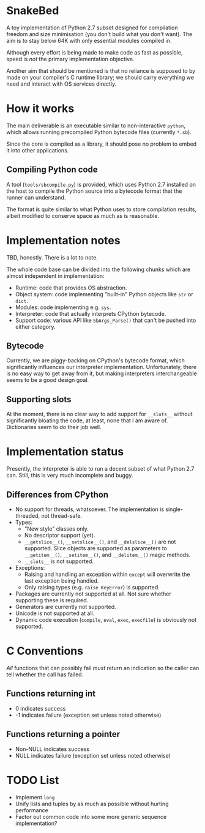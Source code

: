 # SnakeBed

A toy implementation of Python 2.7 subset designed for compilation freedom and 
size minimisation (you don't build what you don't want). The aim is to stay below 64K
with only essential modules compiled in.

Although every effort is being made to make code as fast as possible, 
speed is *not* the primary implementation objective.

Another aim that should be mentioned is that no reliance is supposed to by made on 
your compiler's C runtime library; we should carry everything we need and interact
with OS services directly.

# How it works

The main deliverable is an executable similar to non-interactive `python`, 
which allows running precompiled Python bytecode files (currently `*.sb`).

Since the core is compiled as a library, it should pose no problem to embed it into other applications.

## Compiling Python code

A tool (`tools/sbcompile.py`) is provided, which uses Python 2.7 installed on the host to compile
the Python source into a bytecode format that the runner can understand.

The format is quite similar to what Python uses to store compilation results, 
albeit modified to conserve space as much as is reasonable.

# Implementation notes

TBD, honestly. There is a lot to note.

The whole code base can be divided into the following chunks which are almost independent in implementation:

* Runtime: code that provides OS abstraction.
* Object system: code implementing "built-in" Python objects like `str` or `dict`.
* Modules: code implementing e.g. `sys`.
* Interpreter: code that actually interprets CPython bytecode.
* Support code: various API like `SbArgs_Parse()` that can't be pushed into either category.

## Bytecode

Currently, we are piggy-backing on CPython's bytecode format, which significantly 
influences our interpreter implementation. Unfortunately, there is no easy way 
to get away from it, but making interpreters interchangeable seems to be a good
design goal.

## Supporting __slots__

At the moment, there is no clear way to add support for `__slots__` without significantly 
bloating the code, at least, none that I am aware of. Dictionaries seem to do their job well.

# Implementation status

Presently, the interpreter is able to run a decent subset of what Python 2.7 can. 
Still, this is very much incomplete and buggy.

## Differences from CPython

* No support for threads, whatsoever. The implementation is single-threaded, not thread-safe.
* Types:
  * "New style" classes only.
  * No descriptor support (yet).
  * `__getslice__()`, `__setslice__()`, and `__delslice__()` are not supported. Slice objects are supported as parameters to `__getitem__()`, `__setitem__()`, and `__delitem__()` magic methods.
  * `__slots__` is not supported.
* Exceptions:
  * Raising and handling an exception within `except` will overwrite the last exception being handled.
  * Only raising types (e.g. `raise KeyError`) is supported.
* Packages are currently not supported at all. Not sure whether supporting these is required.
* Generators are currently not supported.
* Unicode is not supported at all.
* Dynamic code execution (`compile`, `eval`, `exec`, `execfile`) is obviously not supported.

# C Conventions

*All* functions that can possibly fail *must* return an indication so the caller can tell whether the call has failed.

## Functions returning int

* 0 indicates success
* -1 indicates failure (exception set unless noted otherwise)

## Functions returning a pointer

* Non-NULL indicates success
* NULL indicates failure (exception set unless noted otherwise)

# TODO List

* Implement `long`
* Unify lists and tuples by as much as possible without hurting performance
* Factor out common code into some more generic sequence implementation?
